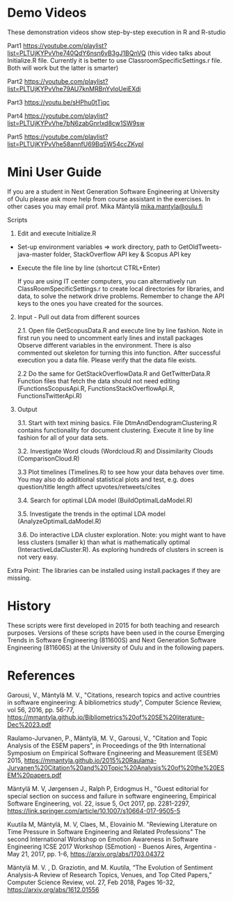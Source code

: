 # Demo Videos
These demonstration videos show step-by-step execution in R and R-studio

Part1 https://youtube.com/playlist?list=PLTUjKYPvVhe740QdY6nsn6vB3gJ1BQnVQ (this video talks about Initialize.R file. Currently it is better to use 
ClassroomSpecificSettings.r file. Both will work but the latter is smarter)

Part2 https://youtube.com/playlist?list=PLTUjKYPvVhe79AU7knMRBnYvloUeiEXdi

Part3 https://youtu.be/sHPhu0tTjqc

Part4 https://youtube.com/playlist?list=PLTUjKYPvVhe7bN6zabGnrIxd8cw1SW9sw

Part5 https://youtube.com/playlist?list=PLTUjKYPvVhe58annfU69Bq5W54ccZKypl

# Mini User Guide
If you are a student in Next Generation Software Engineering at University of Oulu please ask more help from course assistant in the exercises. 
In other cases you may email prof. Mika Mäntylä <mika.mantyla@oulu.fi>

Scripts

1. Edit and execute Initialize.R 
- Set-up environment variables => work directory, path to GetOldTweets-java-master folder, StackOverflow API key & Scopus API key
- Execute the file line by line (shortcut CTRL+Enter)

   If you are using IT center computers, you can alternatively run ClassRoomSpecificSettings.r to create local directories for libraries, and data, to solve the network drive problems. Remember to change the API keys to the ones you have created for the sources.

2. Input - Pull out data from different sources
   
   2.1. Open file GetScopusData.R and execute line by line fashion. Note in first run you need to uncomment early lines and install packages
Observe different variables in the environment. There is also commented out skeleton for turning this into function. After successful execution you  a data file. 
Please verify that the data file exists. 

   2.2 Do the same for GetStackOverflowData.R and GetTwitterData.R
Function files that fetch the data should not need editing (FunctionsScopusApi.R, FunctionsStackOverflowApi.R, FunctionsTwitterApi.R)

3. Output

   3.1. Start with text mining basics. File DtmAndDendogramClustering.R contains functionality for document clustering.  Execute it line by line fashion for all of your data sets. 
  
   3.2. Investigate Word clouds (Wordcloud.R) and Dissimilarity Clouds (ComparisonCloud.R)
  
   3.3 Plot timelines (Timelines.R) to see how your data behaves over time. You may also do additional statistical plots and test, e.g. does question/title length affect upvotes/retweets/cites
  
   3.4. Search for optimal LDA model (BuildOptimalLdaModel.R)

   3.5. Investigate the trends in the optimal LDA model (AnalyzeOptimalLdaModel.R)

   3.6. Do interactive LDA cluster exploration. Note: you might want to have less clusters (smaller k) than what is mathematically optimal (InteractiveLdaCluster.R). As exploring hundreds of clusters in screen is not very easy. 

Extra Point: The libraries can be installed using install.packages if they are missing.


# History
These scripts were first developed in 2015 for both teaching and research purposes. Versions of these scripts have been used in the course Emerging Trends in Software Engineering (811600S) and Next Generation Software Engineering (811606S) at the University of Oulu and in the following papers. 

# References

Garousi, V., Mäntylä M. V., "Citations, research topics and active countries in software engineering: A bibliometrics study", Computer Science Review, vol 56, 2016, pp. 56-77, https://mmantyla.github.io/Bibliometrics%20of%20SE%20literature-Dec%2023.pdf

Raulamo-Jurvanen, P., Mäntylä, M. V., Garousi, V., "Citation and Topic Analysis of the ESEM papers", in Proceedings of the 9th  International Symposium on Empirical Software Engineering and Measurement (ESEM) 2015, https://mmantyla.github.io/2015%20Raulama-Jurvanen%20Citation%20and%20Topic%20Analysis%20of%20the%20ESEM%20papers.pdf

Mäntylä M. V, Jørgensen J., Ralph P, Erdogmus H.,  "Guest editorial for special section on success and failure in software engineering,  Empirical Software Engineering,  vol. 22, issue 5, Oct 2017, pp. 2281-2297, https://link.springer.com/article/10.1007/s10664-017-9505-5

Kuutila M, Mäntylä, M. V, Claes, M., Elovainio M. "Reviewing Literature on Time Pressure in Software Engineering and Related Professions" The second International Workshop on Emotion Awareness in Software Engineering ICSE 2017 Workshop (SEmotion) - Buenos Aires, Argentina - May 21, 2017, pp. 1-6, https://arxiv.org/abs/1703.04372 

Mäntylä M. V. , D. Graziotin, and M. Kuutila, “The Evolution of Sentiment Analysis-A Review of Research Topics, Venues, and Top Cited Papers,” Computer Science Review, vol. 27, Feb 2018, Pages 16-32, https://arxiv.org/abs/1612.01556 
